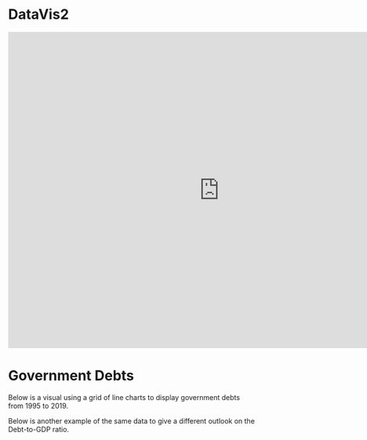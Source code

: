 # DataVis2

<iframe src="https://data.oecd.org/chart/61Iw" width="860" height="645" style="border: 0" mozallowfullscreen="true" webkitallowfullscreen="true" allowfullscreen="true"><a href="https://data.oecd.org/chart/61Iw" target="_blank">OECD Chart: General government debt, Total, % of GDP, Annual, 2017</a></iframe>

# Government Debts

Below is a visual using a grid of line charts to display government debts from 1995 to 2019. 

<div class="flourish-embed flourish-chart" data-src="visualisation/3169571" data-url="https://flo.uri.sh/visualisation/3169571/embed"><script src="https://public.flourish.studio/resources/embed.js"></script></div>

Below is another example of the same data to give a different outlook on the Debt-to-GDP ratio. 

<div class="flourish-embed flourish-chart" data-src="visualisation/3169748" data-url="https://flo.uri.sh/visualisation/3169748/embed"><script src="https://public.flourish.studio/resources/embed.js"></script></div>
